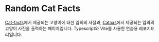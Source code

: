 # Random Cat Facts
[Cat-facts](https://cat-fact.herokuapp.com/)에서 제공되는 고양이에 대한 임의의 사실과, [Cataas](https://cataas.com/)에서 제공되는 임의의 고양이 사진을 출력하는 페이지입니다. Typescript와 Vite를 사용한 연습용 레포지터리입니다.
